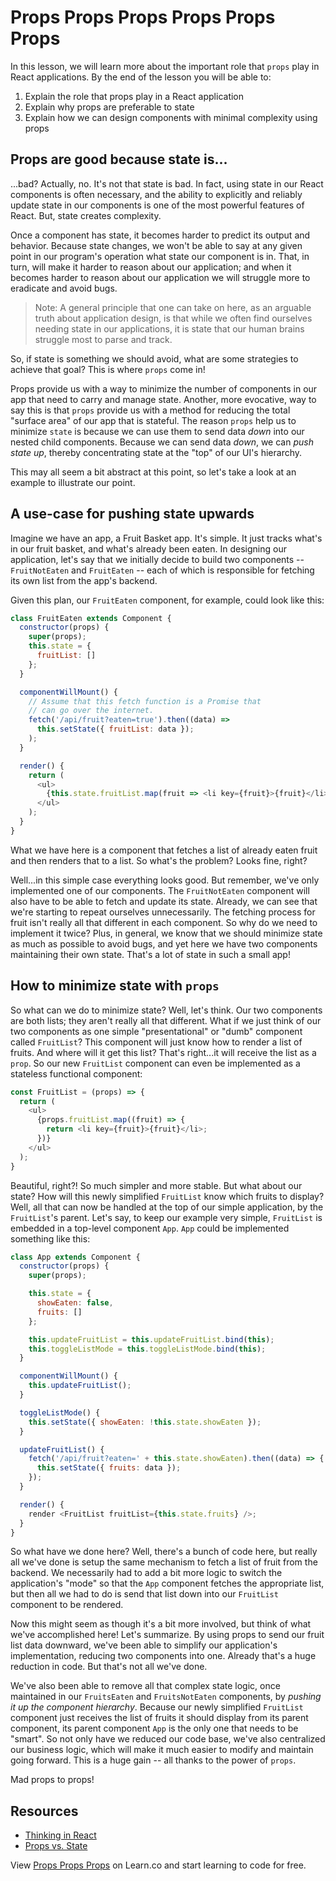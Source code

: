 # Props Props Props Props Props Props

In this lesson, we will learn more about the important role that `props` play
in React applications. By the end of the lesson you will be able to:

1. Explain the role that props play in a React application
2. Explain why props are preferable to state
3. Explain how we can design components with minimal complexity using props

## Props are good because state is...

...bad? Actually, no. It's not that state is bad. In fact, using state in our React components is often
necessary, and the ability to explicitly and reliably update state in our components
is one of the most powerful features of React. But, state creates complexity.

Once a component has state, it becomes harder to predict its output and behavior.
Because state changes, we won't be able to say at any given point
in our program's operation what state our component is in. That, in turn, will
make it harder to reason about our application; and when it becomes harder to
reason about our application we will struggle more to eradicate and avoid bugs.

> Note: A general principle that one can take on here, as an arguable truth about
application design, is that while we often find ourselves needing state in our
applications, it is state that our human brains struggle most to parse and track.

So, if state is something we should avoid, what are some strategies to achieve
that goal? This is where `props` come in!

Props provide us with a way to minimize the number of components in our app
that need to carry and manage state. Another, more evocative, way to say this is
that `props` provide us with a method for reducing the total "surface area" of our
app that is stateful. The reason `props` help us to minimize `state` is because we
can use them to send data _down_ into our nested child components. Because we
can send data _down_, we can _push state up_, thereby concentrating state at the
"top" of our UI's hierarchy. 

This may all seem a bit abstract at this point, so let's take a look at an example
to illustrate our point.

## A use-case for pushing state upwards 

Imagine we have an app, a Fruit Basket app. It's simple. It just tracks what's
in our fruit basket, and what's already been eaten. In designing our application,
let's say that we initially decide to build two components -- `FruitNotEaten` and
`FruitEaten` -- each of which is responsible for fetching its own list
from the app's backend.

Given this plan, our `FruitEaten` component, for example, could look like this:

```javascript
class FruitEaten extends Component {
  constructor(props) {
    super(props);
    this.state = { 
      fruitList: []
    };
  }

  componentWillMount() {
    // Assume that this fetch function is a Promise that
    // can go over the internet.
    fetch('/api/fruit?eaten=true').then((data) =>
      this.setState({ fruitList: data });
    );
  }

  render() {
    return (
      <ul>
        {this.state.fruitList.map(fruit => <li key={fruit}>{fruit}</li>)}
      </ul>
    );
  }
}
```

What we have here is a component that fetches a list of already eaten fruit and
then renders that to a list. So what's the problem? Looks fine, right?

Well...in this simple case everything looks good. But remember, we've only implemented one of
our components. The `FruitNotEaten` component will also have to be able to fetch
and update its state. Already, we can see that we're starting to repeat ourselves
unnecessarily. The fetching process for fruit isn't really all that different in 
each component. So why do we need to implement it twice? Plus, in general, we know
that we should minimize state as much as possible to avoid bugs, and yet here we
have two components maintaining their own state. That's a lot of state in such a
small app!

## How to minimize state with `props`

So what can we do to minimize state? Well, let's think. Our two components
are both lists; they aren't really all that different. What if we just
think of our two components as one simple "presentational" or "dumb" component
called `FruitList`? This component will just know how to render a list of fruits.
And where will it get this list? That's right...it will receive the list as a
`prop`. So our new `FruitList` component can even be implemented as a stateless
functional component:

```javascript
const FruitList = (props) => {
  return (
    <ul>
      {props.fruitList.map((fruit) => {
        return <li key={fruit}>{fruit}</li>;
      })}
    </ul>
  );
}
```

Beautiful, right?! So much simpler and more stable. But what about our state? How
will this newly simplified `FruitList` know which fruits to display? Well, all that
can now be handled at the top of our simple application, by the `FruitList`'s
parent. Let's say, to keep our example very simple, `FruitList` is embedded in a
top-level component `App`. `App` could be implemented something like this:

```javascript
class App extends Component {
  constructor(props) {
    super(props);

    this.state = {
      showEaten: false,
      fruits: []
    };

    this.updateFruitList = this.updateFruitList.bind(this);
    this.toggleListMode = this.toggleListMode.bind(this);
  }

  componentWillMount() {
    this.updateFruitList();
  }

  toggleListMode() {
    this.setState({ showEaten: !this.state.showEaten });
  }

  updateFruitList() {
    fetch('/api/fruit?eaten=' + this.state.showEaten).then((data) => {
      this.setState({ fruits: data });
    });
  }

  render() {
    render <FruitList fruitList={this.state.fruits} />;
  }
}
```
So what have we done here? Well, there's a bunch of code here, but really all
we've done is setup the same mechanism to fetch a list of fruit from the backend.
We necessarily had to add a bit more logic to switch the application's "mode"
so that the `App` component fetches the appropriate list, but then all we had
to do is send that list down into our `FruitList` component to be rendered.

Now this might seem as though it's a bit more involved, but think of what we've
accomplished here! Let's summarize. By using props to send our fruit list data
downward, we've been able to simplify our application's implementation, reducing
two components into one. Already that's a huge reduction in code. But that's not
all we've done.

We've also been able to remove all that complex state logic, once maintained in 
our `FruitsEaten` and `FruitsNotEaten` components, by _pushing
it up the component hierarchy_. Because our newly simplified `FruitList` component
just receives the list of fruits it should display from its parent component, its
parent component `App` is the only one that needs to be "smart". So not only have
we reduced our code base, we've also centralized  our business logic, which will
make it much easier to modify and maintain going forward. This is a huge gain --
all thanks to the power of `props`.

Mad props to props!

## Resources

- [Thinking in React](https://facebook.github.io/react/docs/thinking-in-react.html)
- [Props vs. State](https://github.com/uberVU/react-guide/blob/master/props-vs-state.md)

<p class='util--hide'>View <a href='https://learn.co/lessons/props-props-props-props-props-props'>Props Props Props</a> on Learn.co and start learning to code for free.</p>
